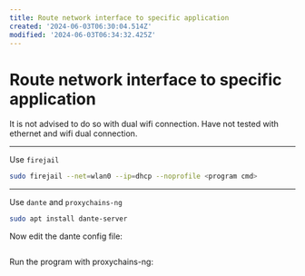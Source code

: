 ```yaml
---
title: Route network interface to specific application
created: '2024-06-03T06:30:04.514Z'
modified: '2024-06-03T06:34:32.425Z'
---
```


# Route network interface to specific application

It is not advised to do so with dual wifi connection. Have not tested with ethernet and wifi dual connection.

---

Use `firejail`

```bash
sudo firejail --net=wlan0 --ip=dhcp --noprofile <program cmd>
```

---

Use `dante` and `proxychains-ng`

```bash
sudo apt install dante-server
```

Now edit the dante config file:

```

```

Run the program with proxychains-ng:

```bash

```
